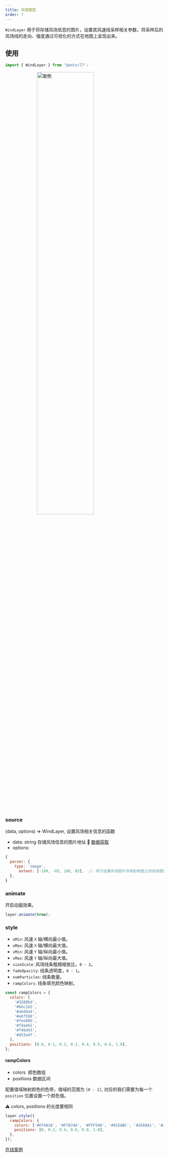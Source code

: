 ```yaml
---
title: 风场图层
order: 7
---
```


`WindLayer` 用于将存储风场信息的图片，设置其风速线采样相关参数，将采样后的风场线的走向、强度通过可视化的方式在地图上呈现出来。

## 使用

```jsx
import { WindLayer } from '@antv/l7';
```

<img width="60%" style="display: block;margin: 0 auto;" alt="案例" src='https://gw.alipayobjects.com/mdn/rms_816329/afts/img/A*ADr-SIxhM9AAAAAAAAAAAAAAARQnAQ' />

### source

(data, options) => WindLayer, 设置风场相关信息的函数

- data: string 存储风场信息的图片地址
  🌟 [数据获取](https://github.com/mapbox/webgl-wind#downloading-weather-data)
- options:

```js
{
  parser: {
    type: 'image',
      extent: [-180, -85, 180, 85],  // 用于设置风场图片作用到地图上的经纬图区间
  },
}
```

### animate

开启动画效果。

```javascript
layer.animate(true);
```

### style

- `uMin`: 风速 `X` 轴/横向最小值。
- `uMax`: 风速 `X` 轴/横向最大值。
- `vMin`: 风速 `Y` 轴/纵向最小值。
- `vMax`: 风速 `Y` 轴/纵向最大值。
- `sizeScale`: 风场线条粗细缩放比，`0 - 2`。
- `fadeOpacity`: 线条透明度，`0 - 1`。
- `numParticles`: 线条数量。
- `rampColors`: 线条填充颜色映射。

```js
const rampColors = {
  colors: [
    '#3288bd',
    '#66c2a5',
    '#abdda4',
    '#e6f598',
    '#fee08b',
    '#fdae61',
    '#f46d43',
    '#d53e4f',
  ],
  positions: [0.0, 0.1, 0.2, 0.3, 0.4, 0.5, 0.6, 1.0],
};
```

#### rampColors

- colors  颜色数组
- positions 数据区间

配置值域映射颜色的色带，值域的范围为 `[0 - 1]`, 对应的我们需要为每一个 `position` 位置设置一个颜色值。

⚠️ colors, positions 的长度要相同

```javascript
layer.style({
  rampColors: {
    colors: ['#FF4818', '#F7B74A', '#FFF598', '#91EABC', '#2EA9A1', '#206C7C'],
    positions: [0, 0.2, 0.4, 0.6, 0.8, 1.0],
  },
});
```

[在线案例](/zh/examples/wind/basic#wind)

